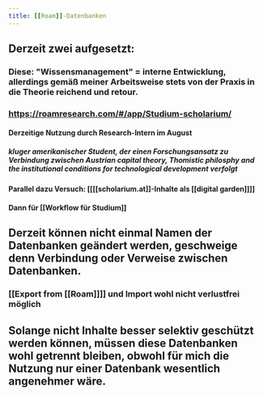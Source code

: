 ```yaml
---
title: [[Roam]]-Datenbanken
---
```


## Derzeit zwei aufgesetzt: 
### Diese: "Wissensmanagement" = interne Entwicklung, allerdings gemäß meiner Arbeitsweise stets von der Praxis in die Theorie reichend und retour.

### https://roamresearch.com/#/app/Studium-scholarium/
#### Derzeitige Nutzung durch Research-Intern im August
##### kluger amerikanischer Student, der einen Forschungsansatz zu Verbindung zwischen Austrian capital theory, Thomistic philosphy and the institutional conditions for technological development verfolgt

#### Parallel dazu Versuch: [[[[scholarium.at]]-Inhalte als [[digital garden]]]]

#### Dann für [[Workflow für Studium]]

## Derzeit können nicht einmal Namen der Datenbanken geändert werden, geschweige denn Verbindung oder Verweise zwischen Datenbanken.
### [[Export from [[Roam]]]] und Import wohl nicht verlustfrei möglich

## Solange nicht Inhalte besser selektiv geschützt werden können, müssen diese Datenbanken wohl getrennt bleiben, obwohl für mich die Nutzung nur einer Datenbank wesentlich angenehmer wäre.
